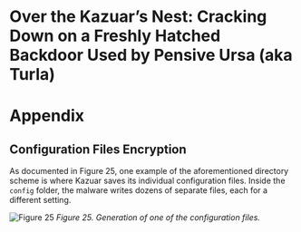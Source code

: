 # Over the Kazuar’s Nest: Cracking Down on a Freshly Hatched Backdoor Used by Pensive Ursa (aka Turla)

# Appendix

## Configuration Files Encryption

As documented in Figure 25, one example of the aforementioned directory scheme is where Kazuar saves its individual configuration files. Inside the `config` folder, the malware writes dozens of separate files, each for a different setting.


![Figure 25](https://github.com/PaloAltoNetworks/Unti42-Threat-Intelligence-Article-Information/assets/17553852/6cedfd59-ab5e-4f5c-8842-7be1d93b9c7a)
_Figure 25. Generation of one of the configuration files._


